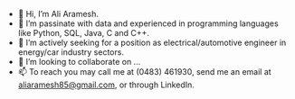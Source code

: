 - 👋 Hi, I’m Ali Aramesh.
- 👀 I’m passinate with data and experienced in programming languages like Python, SQL, Java, C and C++.
- 🌱 I’m actively seeking for a position as electrical/automotive engineer in energy/car industry sectors. 
- 💞️ I’m looking to collaborate on ...
- 📫 To reach you may call me at (0483) 461930, send me an email at aliaramesh85@gmail.com, or through LinkedIn.

<!---
ArameshAli/ArameshAli is a ✨ special ✨ repository because its `README.md` (this file) appears on your GitHub profile.
You can click the Preview link to take a look at your changes.
--->
